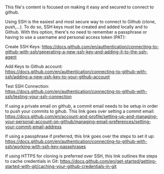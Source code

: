 This file's content is focused on making it easy and secured to connect to github. 

Using SSH is the easiest and most secure way to connect to Github (clone, push,...). To do so, SSH keys must be created and added locally and to Github. With this option, there's no need to remember a passphrase or having to use a username and personal access token (PAT):

Create SSH Keys: https://docs.github.com/en/authentication/connecting-to-github-with-ssh/generating-a-new-ssh-key-and-adding-it-to-the-ssh-agent

Add Keys to Github account: https://docs.github.com/en/authentication/connecting-to-github-with-ssh/adding-a-new-ssh-key-to-your-github-account

Test SSH Connection: https://docs.github.com/en/authentication/connecting-to-github-with-ssh/testing-your-ssh-connection

If using a private email on github, a commit email needs to be setup in order to push your commits to gihub. This link goes over setting a commit email: https://docs.github.com/en/account-and-profile/setting-up-and-managing-your-personal-account-on-github/managing-email-preferences/setting-your-commit-email-address

If using a passphrase if preferred, this link goes over the steps to set it up:  https://docs.github.com/en/authentication/connecting-to-github-with-ssh/working-with-ssh-key-passphrases 

If using HTTPS  for cloning is preferred over SSH, this link outlines the steps to cache credentials in Git: https://docs.github.com/en/get-started/getting-started-with-git/caching-your-github-credentials-in-git


